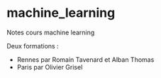 # machine_learning
Notes cours machine learning 

Deux formations :
  - Rennes par Romain Tavenard et Alban Thomas
  - Paris par Olivier Grisel
